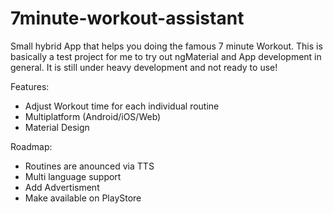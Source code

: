 7minute-workout-assistant
=========================

Small hybrid App that helps you doing the famous 7 minute Workout.
This is basically a test project for me to try out ngMaterial and App development in general.
It is still under heavy development and not ready to use!

Features:
 * Adjust Workout time for each individual routine
 * Multiplatform (Android/iOS/Web)
 * Material Design

Roadmap:
 * Routines are anounced via TTS
 * Multi language support
 * Add Advertisment
 * Make available on PlayStore
